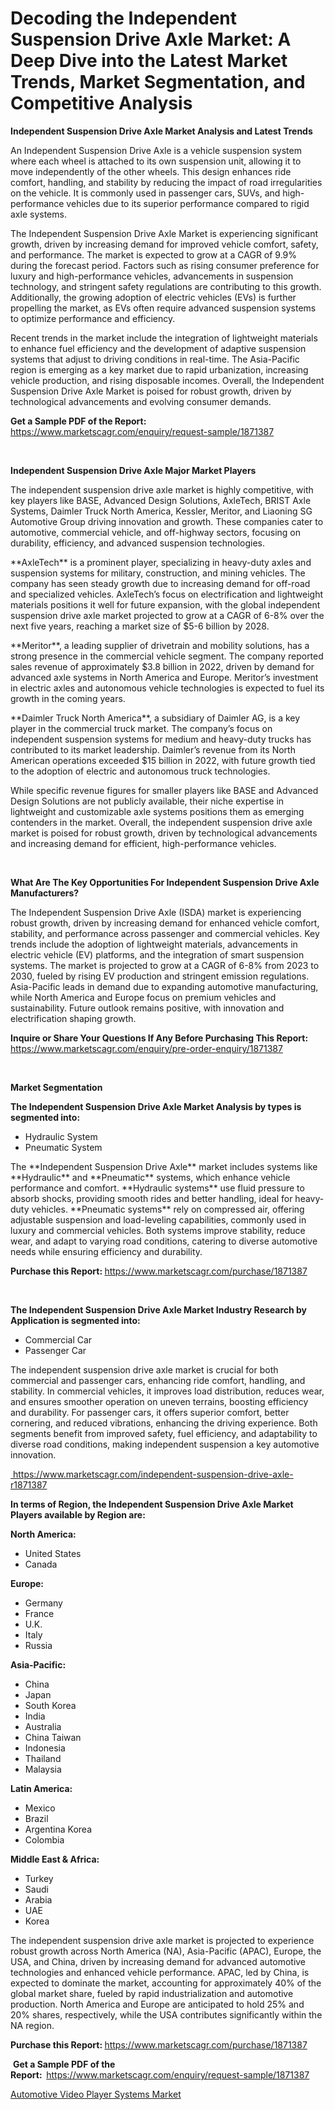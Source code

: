 <p><h1>Decoding the Independent Suspension Drive Axle Market: A Deep Dive into the Latest Market Trends, Market Segmentation, and Competitive Analysis</h1></p><p><strong>Independent Suspension Drive Axle Market Analysis and Latest Trends</strong></p>
<p><p>An Independent Suspension Drive Axle is a vehicle suspension system where each wheel is attached to its own suspension unit, allowing it to move independently of the other wheels. This design enhances ride comfort, handling, and stability by reducing the impact of road irregularities on the vehicle. It is commonly used in passenger cars, SUVs, and high-performance vehicles due to its superior performance compared to rigid axle systems.</p><p>The Independent Suspension Drive Axle Market is experiencing significant growth, driven by increasing demand for improved vehicle comfort, safety, and performance. The market is expected to grow at a CAGR of 9.9% during the forecast period. Factors such as rising consumer preference for luxury and high-performance vehicles, advancements in suspension technology, and stringent safety regulations are contributing to this growth. Additionally, the growing adoption of electric vehicles (EVs) is further propelling the market, as EVs often require advanced suspension systems to optimize performance and efficiency.</p><p>Recent trends in the market include the integration of lightweight materials to enhance fuel efficiency and the development of adaptive suspension systems that adjust to driving conditions in real-time. The Asia-Pacific region is emerging as a key market due to rapid urbanization, increasing vehicle production, and rising disposable incomes. Overall, the Independent Suspension Drive Axle Market is poised for robust growth, driven by technological advancements and evolving consumer demands.</p></p>
<p><strong>Get a Sample PDF of the Report:&nbsp;</strong> <a href="https://www.marketscagr.com/enquiry/request-sample/1871387?utm_campaign=1868&utm_medium=2&utm_source=Github&utm_content=ia&utm_term=24012025&utm_id=independent-suspension-drive-axle">https://www.marketscagr.com/enquiry/request-sample/1871387</a></p>
<p>&nbsp;</p>
<p><strong>Independent Suspension Drive Axle Major Market Players</strong></p>
<p><p>The independent suspension drive axle market is highly competitive, with key players like BASE, Advanced Design Solutions, AxleTech, BRIST Axle Systems, Daimler Truck North America, Kessler, Meritor, and Liaoning SG Automotive Group driving innovation and growth. These companies cater to automotive, commercial vehicle, and off-highway sectors, focusing on durability, efficiency, and advanced suspension technologies.</p><p>**AxleTech** is a prominent player, specializing in heavy-duty axles and suspension systems for military, construction, and mining vehicles. The company has seen steady growth due to increasing demand for off-road and specialized vehicles. AxleTech’s focus on electrification and lightweight materials positions it well for future expansion, with the global independent suspension drive axle market projected to grow at a CAGR of 6-8% over the next five years, reaching a market size of $5-6 billion by 2028.</p><p>**Meritor**, a leading supplier of drivetrain and mobility solutions, has a strong presence in the commercial vehicle segment. The company reported sales revenue of approximately $3.8 billion in 2022, driven by demand for advanced axle systems in North America and Europe. Meritor’s investment in electric axles and autonomous vehicle technologies is expected to fuel its growth in the coming years.</p><p>**Daimler Truck North America**, a subsidiary of Daimler AG, is a key player in the commercial truck market. The company’s focus on independent suspension systems for medium and heavy-duty trucks has contributed to its market leadership. Daimler’s revenue from its North American operations exceeded $15 billion in 2022, with future growth tied to the adoption of electric and autonomous truck technologies.</p><p>While specific revenue figures for smaller players like BASE and Advanced Design Solutions are not publicly available, their niche expertise in lightweight and customizable axle systems positions them as emerging contenders in the market. Overall, the independent suspension drive axle market is poised for robust growth, driven by technological advancements and increasing demand for efficient, high-performance vehicles.</p></p>
<p>&nbsp;</p>
<p><strong>What Are The Key Opportunities For Independent Suspension Drive Axle Manufacturers?</strong></p>
<p><p>The Independent Suspension Drive Axle (ISDA) market is experiencing robust growth, driven by increasing demand for enhanced vehicle comfort, stability, and performance across passenger and commercial vehicles. Key trends include the adoption of lightweight materials, advancements in electric vehicle (EV) platforms, and the integration of smart suspension systems. The market is projected to grow at a CAGR of 6-8% from 2023 to 2030, fueled by rising EV production and stringent emission regulations. Asia-Pacific leads in demand due to expanding automotive manufacturing, while North America and Europe focus on premium vehicles and sustainability. Future outlook remains positive, with innovation and electrification shaping growth.</p></p>
<p><strong>Inquire or Share Your Questions If Any Before Purchasing This Report:</strong> <a href="https://www.marketscagr.com/enquiry/pre-order-enquiry/1871387?utm_campaign=1868&utm_medium=2&utm_source=Github&utm_content=ia&utm_term=24012025&utm_id=independent-suspension-drive-axle">https://www.marketscagr.com/enquiry/pre-order-enquiry/1871387</a></p>
<p>&nbsp;</p>
<p><strong>Market Segmentation</strong></p>
<p><strong>The Independent Suspension Drive Axle Market Analysis by types is segmented into:</strong></p>
<p><ul><li>Hydraulic System</li><li>Pneumatic System</li></ul></p>
<p><p>The **Independent Suspension Drive Axle** market includes systems like **Hydraulic** and **Pneumatic** systems, which enhance vehicle performance and comfort. **Hydraulic systems** use fluid pressure to absorb shocks, providing smooth rides and better handling, ideal for heavy-duty vehicles. **Pneumatic systems** rely on compressed air, offering adjustable suspension and load-leveling capabilities, commonly used in luxury and commercial vehicles. Both systems improve stability, reduce wear, and adapt to varying road conditions, catering to diverse automotive needs while ensuring efficiency and durability.</p></p>
<p><strong>Purchase this Report:&nbsp;</strong><a href="https://www.marketscagr.com/purchase/1871387?utm_campaign=1868&utm_medium=2&utm_source=Github&utm_content=ia&utm_term=24012025&utm_id=independent-suspension-drive-axle">https://www.marketscagr.com/purchase/1871387</a></p>
<p>&nbsp;</p>
<p><strong>The Independent Suspension Drive Axle Market Industry Research by Application is segmented into:</strong></p>
<p><ul><li>Commercial Car</li><li>Passenger Car</li></ul></p>
<p><p>The independent suspension drive axle market is crucial for both commercial and passenger cars, enhancing ride comfort, handling, and stability. In commercial vehicles, it improves load distribution, reduces wear, and ensures smoother operation on uneven terrains, boosting efficiency and durability. For passenger cars, it offers superior comfort, better cornering, and reduced vibrations, enhancing the driving experience. Both segments benefit from improved safety, fuel efficiency, and adaptability to diverse road conditions, making independent suspension a key automotive innovation.</p></p>
<p><a href="https://www.marketscagr.com/independent-suspension-drive-axle-r1871387?utm_campaign=1868&utm_medium=2&utm_source=Github&utm_content=ia&utm_term=24012025&utm_id=independent-suspension-drive-axle">&nbsp;https://www.marketscagr.com/independent-suspension-drive-axle-r1871387</a></p>
<p><strong>In terms of Region, the Independent Suspension Drive Axle Market Players available by Region are:</strong></p>
<p>
    <p> <strong> North America: </strong>
        <ul>
            <li>United States</li>
            <li>Canada</li>
        </ul>
        </p> 
    <p> <strong> Europe: </strong>
        <ul>
            <li>Germany</li>
            <li>France</li>
            <li>U.K.</li>
            <li>Italy</li>
            <li>Russia</li>
        </ul>
        </p> 
    <p> <strong> Asia-Pacific: </strong>
        <ul>
            <li>China</li>
            <li>Japan</li>
            <li>South Korea</li>
            <li>India</li>
            <li>Australia</li>
            <li>China Taiwan</li>
            <li>Indonesia</li>
            <li>Thailand</li>
            <li>Malaysia</li>
        </ul>
        </p> 
    <p> <strong> Latin America: </strong>
        <ul>
            <li>Mexico</li>
            <li>Brazil</li>
            <li>Argentina Korea</li>
            <li>Colombia</li>
        </ul>
        </p> 
    <p> <strong> Middle East & Africa: </strong>
        <ul>
            <li>Turkey</li>
            <li>Saudi</li>
            <li>Arabia</li>
            <li>UAE</li>
            <li>Korea</li>
        </ul>
    </p>
    </p>
<p><p>The independent suspension drive axle market is projected to experience robust growth across North America (NA), Asia-Pacific (APAC), Europe, the USA, and China, driven by increasing demand for advanced automotive technologies and enhanced vehicle performance. APAC, led by China, is expected to dominate the market, accounting for approximately 40% of the global market share, fueled by rapid industrialization and automotive production. North America and Europe are anticipated to hold 25% and 20% shares, respectively, while the USA contributes significantly within the NA region.</p></p>
<p><strong>Purchase this Report: </strong><a href="https://www.marketscagr.com/purchase/1871387?utm_campaign=1868&utm_medium=2&utm_source=Github&utm_content=ia&utm_term=24012025&utm_id=independent-suspension-drive-axle">https://www.marketscagr.com/purchase/1871387</a></p>
<p>&nbsp;<strong>Get a Sample PDF of the Report:&nbsp;&nbsp;</strong><a href="https://www.marketscagr.com/enquiry/request-sample/1871387?utm_campaign=1868&utm_medium=2&utm_source=Github&utm_content=ia&utm_term=24012025&utm_id=independent-suspension-drive-axle">https://www.marketscagr.com/enquiry/request-sample/1871387</a></p>
<p><strong></strong></p>
<p><p><a href="https://github.com/RickHolmes3/Market-Research-Report-List-7/blob/main/automotive-video-player-systems-market.md?utm_campaign=1868&utm_medium=2&utm_source=Github&utm_content=ia&utm_term=24012025&utm_id=independent-suspension-drive-axle">Automotive Video Player Systems Market</a></p></p>
